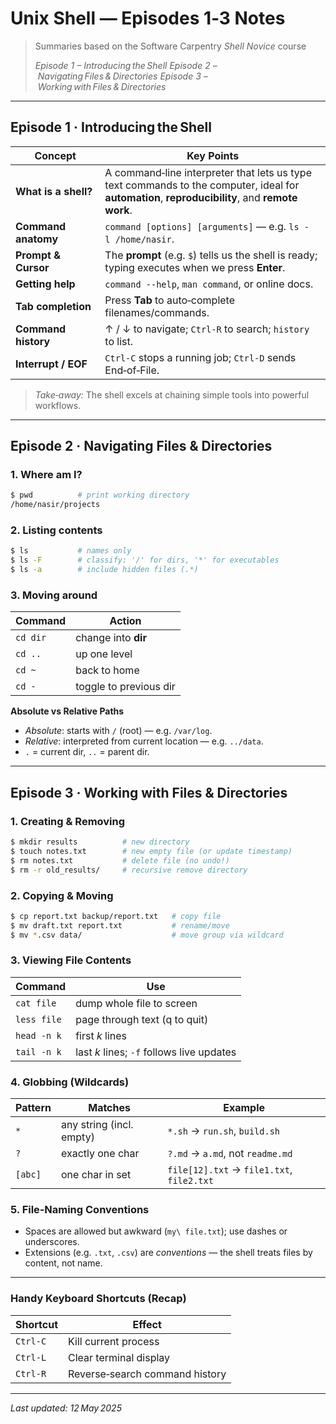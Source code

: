 # Unix Shell — Episodes 1‑3 Notes

> Summaries based on the Software Carpentry *Shell Novice* course
>
> *Episode 1 – Introducing the Shell*
> *Episode 2 – Navigating Files & Directories*
> *Episode 3 – Working with Files & Directories*

---

## Episode 1 · Introducing the Shell

| Concept              | Key Points                                                                                                                                      |
| -------------------- | ----------------------------------------------------------------------------------------------------------------------------------------------- |
| **What is a shell?** | A command‑line interpreter that lets us type text commands to the computer, ideal for **automation**, **reproducibility**, and **remote work**. |
| **Command anatomy**  | `command [options] [arguments]` — e.g. `ls -l /home/nasir`.                                                                                     |
| **Prompt & Cursor**  | The **prompt** (e.g. `$`) tells us the shell is ready; typing executes when we press **Enter**.                                                 |
| **Getting help**     | `command --help`, `man command`, or online docs.                                                                                                |
| **Tab completion**   | Press **Tab** to auto‑complete filenames/commands.                                                                                              |
| **Command history**  | ↑ / ↓ to navigate; `Ctrl‑R` to search; `history` to list.                                                                                       |
| **Interrupt / EOF**  | `Ctrl‑C` stops a running job; `Ctrl‑D` sends End‑of‑File.                                                                                       |

> *Take‑away:* The shell excels at chaining simple tools into powerful workflows.

---

## Episode 2 · Navigating Files & Directories

### 1. Where am I?

```bash
$ pwd          # print working directory
/home/nasir/projects
```

### 2. Listing contents

```bash
$ ls           # names only
$ ls -F        # classify: '/' for dirs, '*' for executables
$ ls -a        # include hidden files (.*)
```

### 3. Moving around

| Command  | Action                 |
| -------- | ---------------------- |
| `cd dir` | change into **dir**    |
| `cd ..`  | up one level           |
| `cd ~`   | back to home           |
| `cd -`   | toggle to previous dir |

**Absolute vs Relative Paths**

* *Absolute*: starts with `/` (root) — e.g. `/var/log`.
* *Relative*: interpreted from current location — e.g. `../data`.
* `.` = current dir, `..` = parent dir.

---

## Episode 3 · Working with Files & Directories

### 1. Creating & Removing

```bash
$ mkdir results          # new directory
$ touch notes.txt        # new empty file (or update timestamp)
$ rm notes.txt           # delete file (no undo!)
$ rm -r old_results/     # recursive remove directory
```

### 2. Copying & Moving

```bash
$ cp report.txt backup/report.txt   # copy file
$ mv draft.txt report.txt           # rename/move
$ mv *.csv data/                    # move group via wildcard
```

### 3. Viewing File Contents

| Command     | Use                                       |
| ----------- | ----------------------------------------- |
| `cat file`  | dump whole file to screen                 |
| `less file` | page through text (q to quit)             |
| `head -n k` | first *k* lines                           |
| `tail -n k` | last *k* lines; `-f` follows live updates |

### 4. Globbing (Wildcards)

| Pattern | Matches                  | Example                                   |
| ------- | ------------------------ | ----------------------------------------- |
| `*`     | any string (incl. empty) | `*.sh` → `run.sh`, `build.sh`             |
| `?`     | exactly one char         | `?.md` → `a.md`, not `readme.md`          |
| `[abc]` | one char in set          | `file[12].txt` → `file1.txt`, `file2.txt` |

### 5. File‑Naming Conventions

* Spaces are allowed but awkward (`my\ file.txt`); use dashes or underscores.
* Extensions (e.g. `.txt`, `.csv`) are *conventions* — the shell treats files by content, not name.

---

### Handy Keyboard Shortcuts (Recap)

| Shortcut | Effect                         |
| -------- | ------------------------------ |
| `Ctrl‑C` | Kill current process           |
| `Ctrl‑L` | Clear terminal display         |
| `Ctrl‑R` | Reverse‑search command history |

---

*Last updated: 12 May 2025*